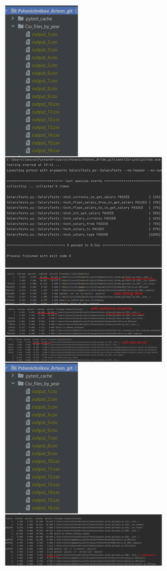 ![img.png](readme_images/img.png)
![img_1.png](readme_images/img_1.png)
![](readme_images/without_datetime.png)
![](readme_images/datetime.png)
![](readme_images/date_parser.png)
![](readme_images/img.png)
![](readme_images/multiprocessing.png)